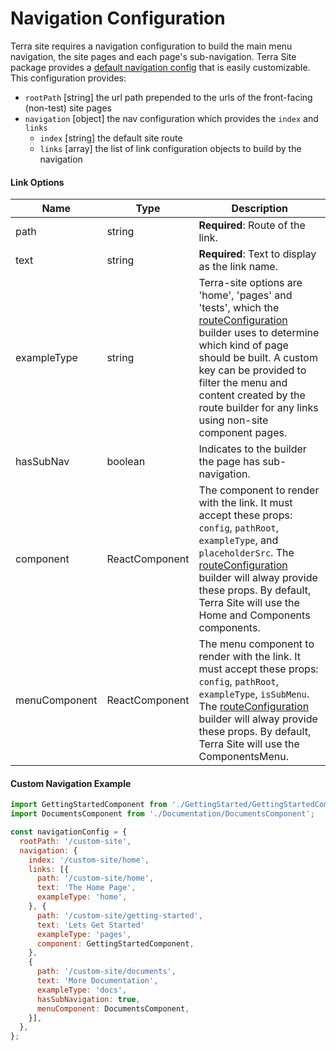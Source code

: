# Navigation Configuration
Terra site requires a navigation configuration to build the main menu navigation, the site pages and each page's sub-navigation. Terra Site package provides a [default navigation config] that is easily customizable. This configuration provides:
- `rootPath` [string] the url path prepended to the urls of the front-facing (non-test) site pages
- `navigation` [object] the nav configuration which provides the `index` and `links`
    - `index` [string] the default site route
    - `links` [array] the list of link configuration objects to build by the navigation

#### Link Options

Name | Type | Description
--- | ---  | ---
path | string | **Required**: Route of the link.
text | string | **Required**: Text to display as the link name.
exampleType | string | Terra-site options are 'home', 'pages' and 'tests', which the [routeConfiguration] builder uses to determine which kind of page should be built. A custom key can be provided to filter the menu and content created by the route builder for any links using non-site component pages.
hasSubNav | boolean | Indicates to the builder the page has sub-navigation.
component | ReactComponent | The component to render with the link. It must accept these props: `config`, `pathRoot`, `exampleType`, and `placeholderSrc`. The [routeConfiguration] builder will alway provide these props. By default, Terra Site will use the Home and Components components.
menuComponent | ReactComponent | The menu component to render with the link. It must accept these props: `config`, `pathRoot`, `exampleType`, `isSubMenu`. The [routeConfiguration] builder will alway provide these props. By default, Terra Site will use the ComponentsMenu.

#### Custom Navigation Example
```jsx
import GettingStartedComponent from './GettingStarted/GettingStartedComponent';
import DocumentsComponent from './Documentation/DocumentsComponent';

const navigationConfig = {
  rootPath: '/custom-site',
  navigation: {
    index: '/custom-site/home',
    links: [{
      path: '/custom-site/home',
      text: 'The Home Page',
      exampleType: 'home',
    }, {
      path: '/custom-site/getting-started',
      text: 'Lets Get Started'
      exampleType: 'pages',
      component: GettingStartedComponent,
    },
    {
      path: '/custom-site/documents',
      text: 'More Documentation',
      exampleType: 'docs',
      hasSubNavigation: true,
      menuComponent: DocumentsComponent,
    }],
  },
};
```
[default navigation config]: https://github.com/cerner/terra-site/blob/master/src/config/navigation.config.js
[routeConfiguration]: https://github.com/cerner/terra-site/blob/master/src/app/configureApp.jsx#L72
